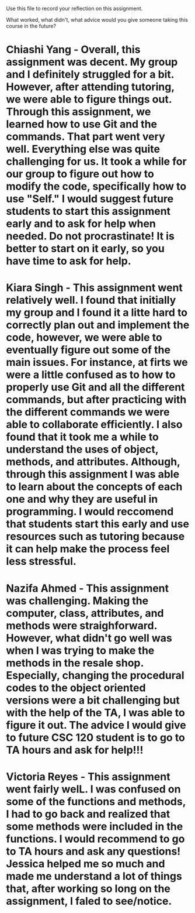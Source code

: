 Use this file to record your reflection on this assignment. 

What worked, what didn't, what advice would you give someone taking this course in the future?

# Chiashi Yang - Overall, this assignment was decent. My group and I definitely struggled for a bit. However, after attending tutoring, we were able to figure things out. Through this assignment, we learned how to use Git and the commands. That part went very well. Everything else was quite challenging for us. It took a while for our group to figure out how to modify the code, specifically how to use "Self." I would suggest future students to start this assignment early and to ask for help when needed. Do not procrastinate! It is better to start on it early, so you have time to ask for help. 

# Kiara Singh - This assignment went relatively well. I found that initially my group and I found it a litte hard to correctly plan out and implement the code, however, we were able to eventually figure out some of the main issues. For instance, at firts we were a little confused as to how to properly use Git and all the different commands, but after practicing with the different commands we were able to collaborate efficiently. I also found that it took me a while to understand the uses of object, methods, and attributes. Although, through this assignment I was able to learn about the concepts of each one and why they are useful in programming. I would reccomend that students start this early and use resources such as tutoring because it can help make the process feel less stressful.

# Nazifa Ahmed - This assignment was challenging. Making the computer, class, attributes, and methods were straighforward. However, what didn't go well was when I was trying to make the methods in the resale shop. Especially, changing the procedural codes to the object oriented versions were a bit challenging but with the help of the TA, I was able to figure it out. The advice I would give to future CSC 120 student is to go to TA hours and ask for help!!!

# Victoria Reyes - This assignment went fairly welL. I was confused on some of the functions and methods, I had to go back and realized that some methods were included in the functions. I would recommend to go to TA hours and ask any questions! Jessica helped me so much and made me understand a lot of things that, after working so long on the assignment, I faled to see/notice.